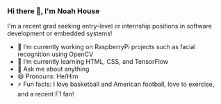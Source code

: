 ### Hi there 👋, I'm Noah House

<!--
**nhouse417/nhouse417** is a ✨ _special_ ✨ repository because its `README.md` (this file) appears on your GitHub profile.

Here are some ideas to get you started:
-->

I'm a recent grad seeking entry-level or internship positions in software development or embedded systems! 

- 🔭 I’m currently working on RaspberryPi projects such as facial recognition using OpenCV
- 🌱 I’m currently learning HTML, CSS, and TensorFlow
- 💬 Ask me about anything 
- 😄 Pronouns: He/Him
- ⚡ Fun facts: I love basketball and American football, love to exercise, and a recent F1 fan! 
